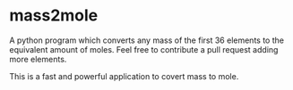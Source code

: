 # mass2mole
A python program which converts any mass of the first 36 elements to the equivalent amount of moles. Feel free to contribute a pull request adding more elements. 

This is a fast and powerful application to covert mass to mole.
